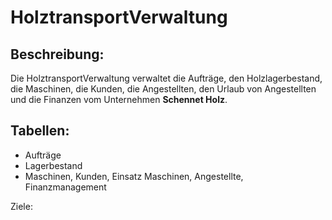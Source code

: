 # HolztransportVerwaltung

## Beschreibung:
Die HolztransportVerwaltung verwaltet die Aufträge, den Holzlagerbestand, die Maschinen, die Kunden, die Angestellten, den Urlaub von Angestellten und die Finanzen vom Unternehmen **Schennet Holz**. 

## Tabellen:
* Aufträge
* Lagerbestand
* Maschinen, Kunden, Einsatz Maschinen, Angestellte, Finanzmanagement

Ziele:
